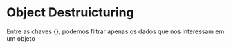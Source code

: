 # Object Destruicturing
Entre as chaves {}, podemos filtrar apenas os dados que nos interessam em um objeto
